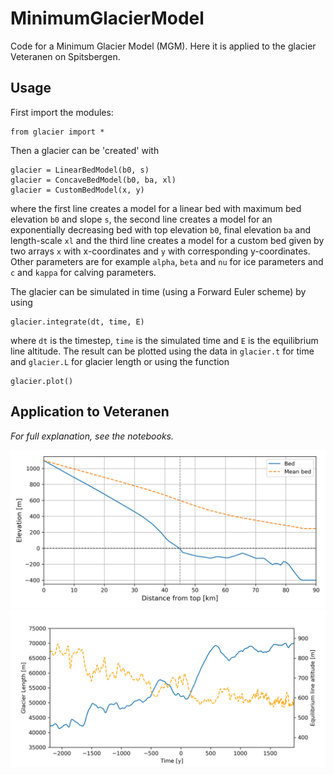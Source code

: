 # MinimumGlacierModel

Code for a Minimum Glacier Model (MGM). Here it is applied to the glacier Veteranen on Spitsbergen.

## Usage
First import the modules:
```
from glacier import *
```
Then a glacier can be 'created' with
```
glacier = LinearBedModel(b0, s)
glacier = ConcaveBedModel(b0, ba, xl)
glacier = CustomBedModel(x, y)
```
where the first line creates a model for a linear bed with maximum bed elevation `b0` and slope `s`, 
the second line creates a model for an exponentially decreasing bed with top elevation `b0`, final elevation `ba` and length-scale `xl`
and the third line creates a model for a custom bed given by two arrays `x` with x-coordinates and `y` with corresponding y-coordinates.
Other parameters are for example `alpha`, `beta` and `nu` for ice parameters and `c` and `kappa` for calving parameters.

The glacier can be simulated in time (using a Forward Euler scheme) by using
```
glacier.integrate(dt, time, E)
```
where `dt` is the timestep, `time` is the simulated time and `E` is the equilibrium line altitude.
The result can be plotted using the data in `glacier.t` for time and `glacier.L` for glacier length or using the function
```
glacier.plot()
```

## Application to Veteranen
_For full explanation, see the notebooks._

![Bed of Veteranen](/figures/bed.png)
![History of Veteranen](/figures/veteranen_past_4000.png)


